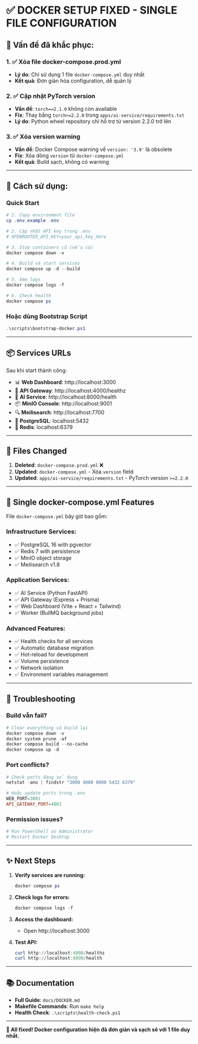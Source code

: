 # ✅ DOCKER SETUP FIXED - SINGLE FILE CONFIGURATION

## 🎯 Vấn đề đã khắc phục:

### 1. ✅ Xóa file docker-compose.prod.yml
- **Lý do**: Chỉ sử dụng 1 file `docker-compose.yml` duy nhất
- **Kết quả**: Đơn giản hóa configuration, dễ quản lý

### 2. ✅ Cập nhật PyTorch version
- **Vấn đề**: `torch==2.1.0` không còn available
- **Fix**: Thay bằng `torch>=2.2.0` trong `apps/ai-service/requirements.txt`
- **Lý do**: Python wheel repository chỉ hỗ trợ từ version 2.2.0 trở lên

### 3. ✅ Xóa version warning
- **Vấn đề**: Docker Compose warning về `version: '3.9'` là obsolete
- **Fix**: Xóa dòng `version` từ `docker-compose.yml`
- **Kết quả**: Build sạch, không có warning

---

## 🚀 Cách sử dụng:

### Quick Start
```powershell
# 1. Copy environment file
cp .env.example .env

# 2. Cập nhật API key trong .env
# OPENROUTER_API_KEY=your_api_key_here

# 3. Stop containers cũ (nếu có)
docker compose down -v

# 4. Build và start services
docker compose up -d --build

# 5. Xem logs
docker compose logs -f

# 6. Check health
docker compose ps
```

### Hoặc dùng Bootstrap Script
```powershell
.\scripts\bootstrap-docker.ps1
```

---

## 📦 Services URLs

Sau khi start thành công:

- 📊 **Web Dashboard**: http://localhost:3000
- 🔌 **API Gateway**: http://localhost:4000/healthz
- 🤖 **AI Service**: http://localhost:8000/health
- 📦 **MinIO Console**: http://localhost:9001
- 🔍 **Meilisearch**: http://localhost:7700
- 🐘 **PostgreSQL**: localhost:5432
- 🔴 **Redis**: localhost:6379

---

## 🔧 Files Changed

1. **Deleted**: `docker-compose.prod.yml` ❌
2. **Updated**: `docker-compose.yml` - Xóa `version` field
3. **Updated**: `apps/ai-service/requirements.txt` - PyTorch version `>=2.2.0`

---

## 📝 Single docker-compose.yml Features

File `docker-compose.yml` bây giờ bao gồm:

### Infrastructure Services:
- ✅ PostgreSQL 16 with pgvector
- ✅ Redis 7 with persistence
- ✅ MinIO object storage
- ✅ Meilisearch v1.8

### Application Services:
- ✅ AI Service (Python FastAPI)
- ✅ API Gateway (Express + Prisma)
- ✅ Web Dashboard (Vite + React + Tailwind)
- ✅ Worker (BullMQ background jobs)

### Advanced Features:
- ✅ Health checks for all services
- ✅ Automatic database migration
- ✅ Hot-reload for development
- ✅ Volume persistence
- ✅ Network isolation
- ✅ Environment variables management

---

## 🐛 Troubleshooting

### Build vẫn fail?
```powershell
# Clear everything và build lại
docker compose down -v
docker system prune -af
docker compose build --no-cache
docker compose up -d
```

### Port conflicts?
```powershell
# Check ports đang sử dụng
netstat -ano | findstr "3000 4000 8000 5432 6379"

# Hoặc update ports trong .env
WEB_PORT=3001
API_GATEWAY_PORT=4001
```

### Permission issues?
```powershell
# Run PowerShell as Administrator
# Restart Docker Desktop
```

---

## ✨ Next Steps

1. **Verify services are running:**
   ```powershell
   docker compose ps
   ```

2. **Check logs for errors:**
   ```powershell
   docker compose logs -f
   ```

3. **Access the dashboard:**
   - Open http://localhost:3000

4. **Test API:**
   ```powershell
   curl http://localhost:4000/healthz
   curl http://localhost:8000/health
   ```

---

## 📚 Documentation

- **Full Guide**: `docs/DOCKER.md`
- **Makefile Commands**: Run `make help`
- **Health Check**: `.\scripts\health-check.ps1`

---

**🎉 All fixed! Docker configuration hiện đã đơn giản và sạch sẽ với 1 file duy nhất.**
